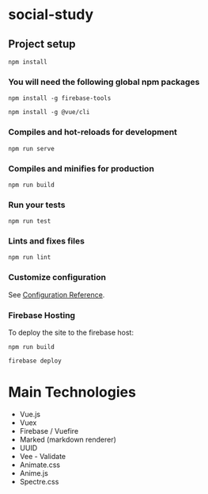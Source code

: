 # social-study

## Project setup

```
npm install
```

### You will need the following global npm packages

```
npm install -g firebase-tools

npm install -g @vue/cli

```

### Compiles and hot-reloads for development

```
npm run serve
```

### Compiles and minifies for production

```
npm run build
```

### Run your tests

```
npm run test
```

### Lints and fixes files

```
npm run lint
```

### Customize configuration

See [Configuration Reference](https://cli.vuejs.org/config/).

### Firebase Hosting

To deploy the site to the firebase host:

```
npm run build

firebase deploy

```

# Main Technologies

- Vue.js
- Vuex
- Firebase / Vuefire
- Marked (markdown renderer)
- UUID
- Vee - Validate
- Animate.css
- Anime.js
- Spectre.css
